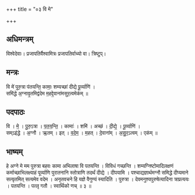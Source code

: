 +++
title = "०३ वि मे"

+++
## अधिमन्त्रम्
विश्वेदेवाः। प्रजापतिर्वैश्वामित्रः प्रजापतिर्वाच्यो वा। त्रिष्टुप्।

## मन्त्रः
वि मे॑ पुरु॒त्रा प॑तयन्ति॒ कामाः॒ शम्यच्छा॑ दीद्ये पू॒र्व्याणि॑ ।  
समि॑द्धे अ॒ग्नावृ॒तमिद्व॑देम म॒हद्दे॒वाना॑मसुर॒त्वमेक॑म् ॥

## पदपाठः
वि । मे॒ । पु॒रु॒ऽत्रा । प॒त॒य॒न्ति॒ । कामाः॑ । शमि॑ । अच्छ॑ । दी॒द्ये॒ । पू॒र्व्याणि॑ ।  
सम्ऽइ॑द्धे । अ॒ग्नौ । ऋ॒तम् । इत् । व॒दे॒म॒ । म॒हत् । दे॒वाना॑म् । अ॒सु॒र॒ऽत्वम् । एक॑म् ॥

## भाष्यम्
हे अग्ने मे मम पुरुत्रा बहवः कामा अभिलाषा वि पतयन्ति । विविधं गच्छन्ति । शम्यग्निष्टोमादिलक्षणं कर्माच्छाभिलक्ष्याहं पूर्व्याणि पुरातनानि स्तोत्राणि तदर्थं दीद्ये । दीपयामि । पश्चाद्यज्ञार्थमग्नौ समिद्धे दीप्यमाने सत्यृतमित् सत्यमेव वदेम । अनृतवचने हि यज्ञे वैगुण्यं स्यादिति । पुरुत्रा । देवमनुश्यपुरुषेत्यादिना त्राप्रत्ययः । पतयन्ति । पत्लृ गतौ । स्वार्थिको णच् ॥ ३ ॥
